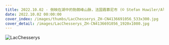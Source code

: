 ```yaml
---
title: 2022.10.02 - 倒映在湖中的勃朗峰山脉，法国霞慕尼市 (© Stefan Huwiler/Alamy)
date: 2022.10.02 00:00:00
cover_index: /images/thumbs/LacChesserys_ZH-CN4136691056_533x300.jpg
cover_detail: /images/LacChesserys_ZH-CN4136691056_1920x1080.jpg
---
```


![LacChesserys](/images/LacChesserys_ZH-CN4136691056_1920x1080.jpg)
